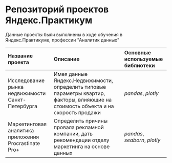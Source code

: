 # Репозиторий проектов Яндекс.Практикум

Данные проекты были выполнены в ходе обучения в Яндекс.Практикуме, профессии "Аналитик данных"

| Название проекта | Описание | Основные используемые библиотеки | 
| :---------------------- | :---------------------- | :---------------------- |
| Исследование рынка недвижимости Санкт-Петербурга | Имея данные Яндекс.Недвижимости, определить типовые параметры квартир, факторы, влияющие на стоимость объекта и на скорость продажи | *pandas*, *plotly*|
| Маркетинговая аналитика приложения Procrastinate Pro+ | Определить причины провала рекламной компании, дать рекомендации отделу маркетинга на основе данных | *pandas*, *seaborn*, *plotly* |

